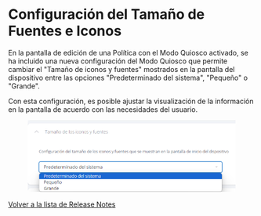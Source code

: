 # Configuración del Tamaño de Fuentes e Iconos

En la pantalla de edición de una Política con el Modo Quiosco activado, se ha incluido una nueva configuración del Modo Quiosco que permite cambiar el "Tamaño de iconos y fuentes" mostrados en la pantalla del dispositivo entre las opciones "Predeterminado del sistema", "Pequeño" o "Grande".&#x20;

Con esta configuración, es posible ajustar la visualización de la información en la pantalla de acuerdo con las necesidades del usuario.

<figure><img src="../../../.gitbook/assets/image (84).png" alt="" width="503"><figcaption></figcaption></figure>

[Volver a la lista de Release Notes](./)&#x20;
